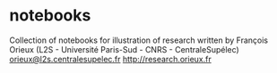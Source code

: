 # notebooks
Collection of notebooks for illustration of research written by François Orieux (L2S - Université Paris-Sud - CNRS - CentraleSupélec)
orieux@l2s.centralesupelec.fr
http://research.orieux.fr
